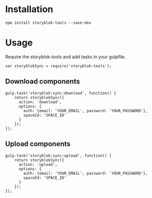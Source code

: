 # Installation

```
npm install storyblok-tools --save-dev
```

# Usage

Require the storyblok-tools and add tasks in your gulpfile.

```
var storyblokSync = require('storyblok-tools');
```

## Download components

```
gulp.task('storyblok:sync:download', function() {
    return storyblokSync({
      action: 'download',
      options: {
        auth: {email: 'YOUR_EMAIL', password: 'YOUR_PASSWORD'},
        spaceId: 'SPACE_ID'
      }
    });
});
```

## Upload components

```
gulp.task('storyblok:sync:upload', function() {
    return storyblokSync({
      action: 'upload',
      options: {
        auth: {email: 'YOUR_EMAIL', password: 'YOUR_PASSWORD'},
        spaceId: 'SPACE_ID'
      }
    });
});
```